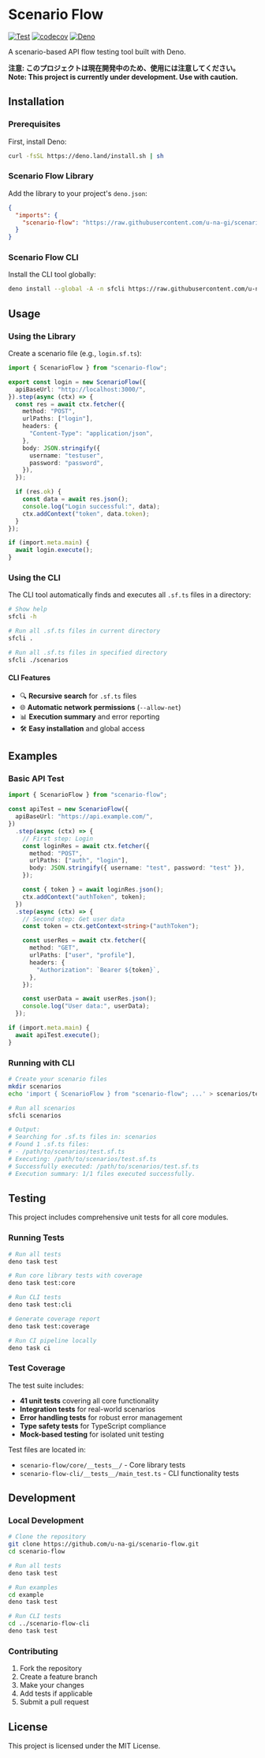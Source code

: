 # Scenario Flow

[![Test](https://github.com/u-na-gi/scenario-flow/actions/workflows/test.yml/badge.svg)](https://github.com/u-na-gi/scenario-flow/actions/workflows/test.yml)
[![codecov](https://codecov.io/gh/u-na-gi/scenario-flow/branch/main/graph/badge.svg)](https://codecov.io/gh/u-na-gi/scenario-flow)
[![Deno](https://img.shields.io/badge/deno-1.40+-blue.svg)](https://deno.land/)

A scenario-based API flow testing tool built with Deno.

**注意: このプロジェクトは現在開発中のため、使用には注意してください。**
**Note: This project is currently under development. Use with caution.**

## Installation

### Prerequisites

First, install Deno:

```bash
curl -fsSL https://deno.land/install.sh | sh
```

### Scenario Flow Library

Add the library to your project's `deno.json`:

```json
{
  "imports": {
    "scenario-flow": "https://raw.githubusercontent.com/u-na-gi/scenario-flow/main/scenario-flow/mod.ts"
  }
}
```

### Scenario Flow CLI

Install the CLI tool globally:

```bash
deno install --global -A -n sfcli https://raw.githubusercontent.com/u-na-gi/scenario-flow/main/scenario-flow-cli/main.ts
```

## Usage

### Using the Library

Create a scenario file (e.g., `login.sf.ts`):

```typescript
import { ScenarioFlow } from "scenario-flow";

export const login = new ScenarioFlow({
  apiBaseUrl: "http://localhost:3000/",
}).step(async (ctx) => {
  const res = await ctx.fetcher({
    method: "POST",
    urlPaths: ["login"],
    headers: {
      "Content-Type": "application/json",
    },
    body: JSON.stringify({
      username: "testuser",
      password: "password",
    }),
  });

  if (res.ok) {
    const data = await res.json();
    console.log("Login successful:", data);
    ctx.addContext("token", data.token);
  }
});

if (import.meta.main) {
  await login.execute();
}
```

### Using the CLI

The CLI tool automatically finds and executes all `.sf.ts` files in a directory:

```bash
# Show help
sfcli -h

# Run all .sf.ts files in current directory
sfcli .

# Run all .sf.ts files in specified directory
sfcli ./scenarios
```

#### CLI Features

- 🔍 **Recursive search** for `.sf.ts` files
- 🌐 **Automatic network permissions** (`--allow-net`)
- 📊 **Execution summary** and error reporting
- 🛠️ **Easy installation** and global access

## Examples

### Basic API Test

```typescript
import { ScenarioFlow } from "scenario-flow";

const apiTest = new ScenarioFlow({
  apiBaseUrl: "https://api.example.com/",
})
  .step(async (ctx) => {
    // First step: Login
    const loginRes = await ctx.fetcher({
      method: "POST",
      urlPaths: ["auth", "login"],
      body: JSON.stringify({ username: "test", password: "test" }),
    });

    const { token } = await loginRes.json();
    ctx.addContext("authToken", token);
  })
  .step(async (ctx) => {
    // Second step: Get user data
    const token = ctx.getContext<string>("authToken");

    const userRes = await ctx.fetcher({
      method: "GET",
      urlPaths: ["user", "profile"],
      headers: {
        "Authorization": `Bearer ${token}`,
      },
    });

    const userData = await userRes.json();
    console.log("User data:", userData);
  });

if (import.meta.main) {
  await apiTest.execute();
}
```

### Running with CLI

```bash
# Create your scenario files
mkdir scenarios
echo 'import { ScenarioFlow } from "scenario-flow"; ...' > scenarios/test.sf.ts

# Run all scenarios
sfcli scenarios

# Output:
# Searching for .sf.ts files in: scenarios
# Found 1 .sf.ts files:
# - /path/to/scenarios/test.sf.ts
# Executing: /path/to/scenarios/test.sf.ts
# Successfully executed: /path/to/scenarios/test.sf.ts
# Execution summary: 1/1 files executed successfully.
```

## Testing

This project includes comprehensive unit tests for all core modules.

### Running Tests

```bash
# Run all tests
deno task test

# Run core library tests with coverage
deno task test:core

# Run CLI tests
deno task test:cli

# Generate coverage report
deno task test:coverage

# Run CI pipeline locally
deno task ci
```

### Test Coverage

The test suite includes:

- **41 unit tests** covering all core functionality
- **Integration tests** for real-world scenarios
- **Error handling tests** for robust error management
- **Type safety tests** for TypeScript compliance
- **Mock-based testing** for isolated unit testing

Test files are located in:

- `scenario-flow/core/__tests__/` - Core library tests
- `scenario-flow-cli/__tests__/main_test.ts` - CLI functionality tests

## Development

### Local Development

```bash
# Clone the repository
git clone https://github.com/u-na-gi/scenario-flow.git
cd scenario-flow

# Run all tests
deno task test

# Run examples
cd example
deno task test

# Run CLI tests
cd ../scenario-flow-cli
deno task test
```

### Contributing

1. Fork the repository
2. Create a feature branch
3. Make your changes
4. Add tests if applicable
5. Submit a pull request

## License

This project is licensed under the MIT License.
